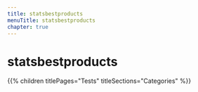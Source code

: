 ```yaml
---
title: statsbestproducts
menuTitle: statsbestproducts
chapter: true
---
```


# statsbestproducts

{{% children titlePages="Tests" titleSections="Categories" %}}
